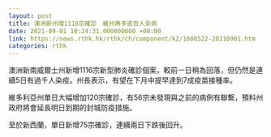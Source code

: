 ```yaml
---
layout: post
title: 澳洲新州增1116宗確診　維州再多逾百人染病
date: 2021-09-01 10:24:31.000000000 +08:00
link: https://news.rthk.hk/rthk/ch/component/k2/1608522-20210901.htm
categories: rthk
---
```


澳洲新南威爾士州新增1116宗新型肺炎確診個案，較前一日稍為回落，但仍然是連續5日有過千人染疫。州長表示，有望在下月中提早達到7成疫苗接種率。

維多利亞州單日大幅增加120宗確診，有56宗未發現與之前的病例有聯繫，預料州政府將會延長明日到期的封城防疫措施。

至於新西蘭，單日新增75宗確診，連續兩日下跌後回升。
